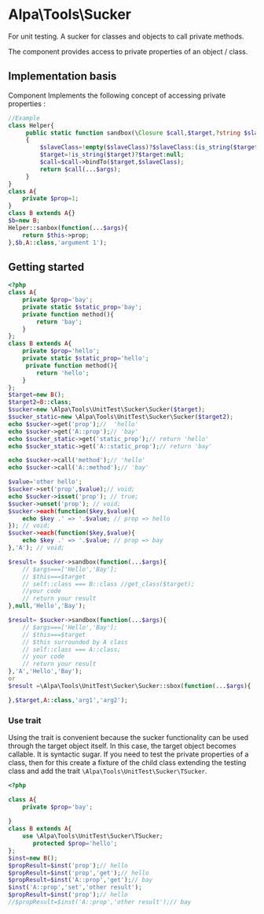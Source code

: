 ﻿# Alpa\Tools\Sucker
For unit testing. A sucker for classes and objects to call private methods.

The component provides access to private  properties of an object / class.

## Implementation basis

Component Implements the following concept of accessing private properties :

```php
//Example
class Helper{
     public static function sandbox(\Closure $call,$target,?string $slaveClass=null,...$args)
     {
         $slaveClass=!empty($slaveClass)?$slaveClass:(is_string($target)?$target:get_class($target));
         $target=!is_string($target)?$target:null;
         $call=$call->bindTo($target,$slaveClass);
         return $call(...$args);
     }
}
class A{
    private $prop=1;
}
class B extends A{}
$b=new B;
Helper::sanbox(function(...$args){
    return $this->prop;
},$b,A::class,'argument 1');
```

## Getting started

```php
<?php
class A{
    private $prop='bay';
    private static $static_prop='bay';
    private function method(){
        return 'bay';
    }
};
class B extends A{
    private $prop='hello';
    private static $static_prop='hello';
     private function method(){
        return 'hello';
    }
};
$target=new B();
$target2=B::class;
$sucker=new \Alpa\Tools\UnitTest\Sucker\Sucker($target);
$sucker_static=new \Alpa\Tools\UnitTest\Sucker\Sucker($target2);
echo $sucker->get('prop');//  'hello'
echo $sucker->get('A::prop');// 'bay'
echo $sucker_static->get('static_prop');// return 'hello'
echo $sucker_static->get('A::static_prop');// return 'bay'

echo $sucker->call('method');// 'hello' 
echo $sucker->call('A::method');// 'bay' 

$value='other hello';
$sucker->set('prop',$value);// void;
echo $sucker->isset('prop'); // true;
$sucker->unset('prop'); // void;
$sucker->each(function($key,$value){
    echo $key .' => '.$value; // prop => hello
}); // void;
$sucker->each(function($key,$value){
    echo $key .' => '.$value; // prop => bay
},'A'); // void;

$result= $sucker->sandbox(function(...$args){
    // $args===['Hello','Bay'];
    // $this===$target
    // self::class === B::class //get_class($target);
    //your code
    // return your result
},null,'Hello','Bay');

$result= $sucker->sandbox(function(...$args){
    // $args===['Hello','Bay'];
    // $this===$target
    // $this surrounded by A class
    // self::class === A::class;
    // your code
    // return your result
},'A','Hello','Bay');
or 
$result =\Alpa\Tools\UnitTest\Sucker\Sucker::sbox(function(...$args){

},$target,A::class,'arg1','arg2');
```

### Use trait

Using the trait is convenient because the sucker functionality can be used through the target object itself. In this
case, the target object becomes callable. It is syntactic sugar. If you need to test the private properties of a class,
then for this create a fixture of the child class extending the testing class and add the
trait `\Alpa\Tools\UnitTest\Sucker\TSucker`.

```php
<?php

class A{
    private $prop='bay';
   
}
class B extends A{
    use \Alpa\Tools\UnitTest\Sucker\TSucker;
       protected $prop='hello';
};
$inst=new B(); 
$propResult=$inst('prop');// hello
$propResult=$inst('prop','get');// hello
$propResult=$inst('A::prop','get');// bay
$inst('A::prop','set','other result');
$propResult=$inst('prop');// hello
//$propResult=$inst('A::prop','other result');// bay
```



